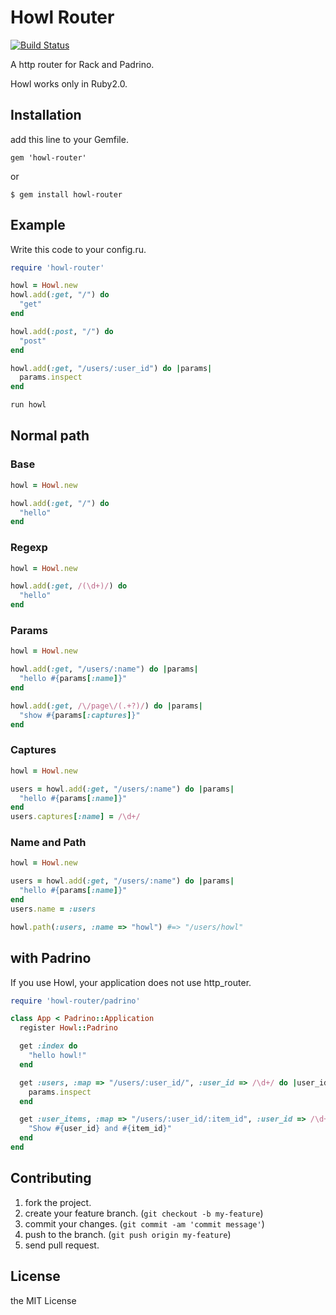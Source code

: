# Howl Router

[![Build Status](https://travis-ci.org/namusyaka/howl-router.png)](https://travis-ci.org/namusyaka/howl-router)

A http router for Rack and Padrino.

Howl works only in Ruby2.0.

## Installation

add this line to your Gemfile.

`gem 'howl-router'`

or

`$ gem install howl-router`

## Example

Write this code to your config.ru.

```ruby
require 'howl-router'

howl = Howl.new
howl.add(:get, "/") do
  "get"
end

howl.add(:post, "/") do
  "post"
end

howl.add(:get, "/users/:user_id") do |params|
  params.inspect
end

run howl
```

## Normal path

### Base

```ruby
howl = Howl.new

howl.add(:get, "/") do
  "hello"
end
```

### Regexp

```ruby
howl = Howl.new

howl.add(:get, /(\d+)/) do
  "hello"
end
```

### Params

```ruby
howl = Howl.new

howl.add(:get, "/users/:name") do |params|
  "hello #{params[:name]}"
end

howl.add(:get, /\/page\/(.+?)/) do |params|
  "show #{params[:captures]}"
end
```

### Captures

```ruby
howl = Howl.new

users = howl.add(:get, "/users/:name") do |params|
  "hello #{params[:name]}"
end
users.captures[:name] = /\d+/
```

### Name and Path

```ruby
howl = Howl.new

users = howl.add(:get, "/users/:name") do |params|
  "hello #{params[:name]}"
end
users.name = :users

howl.path(:users, :name => "howl") #=> "/users/howl"
```

## with Padrino

If you use Howl, your application does not use http_router.

```ruby
require 'howl-router/padrino'

class App < Padrino::Application
  register Howl::Padrino

  get :index do
    "hello howl!"
  end

  get :users, :map => "/users/:user_id/", :user_id => /\d+/ do |user_id|
    params.inspect
  end

  get :user_items, :map => "/users/:user_id/:item_id", :user_id => /\d+/, :item_id => /[1-9]+/ do |user_id, item_id|
    "Show #{user_id} and #{item_id}"
  end
end
```

## Contributing

1. fork the project.
2. create your feature branch. (`git checkout -b my-feature`)
3. commit your changes. (`git commit -am 'commit message'`)
4. push to the branch. (`git push origin my-feature`)
5. send pull request.

## License

the MIT License
